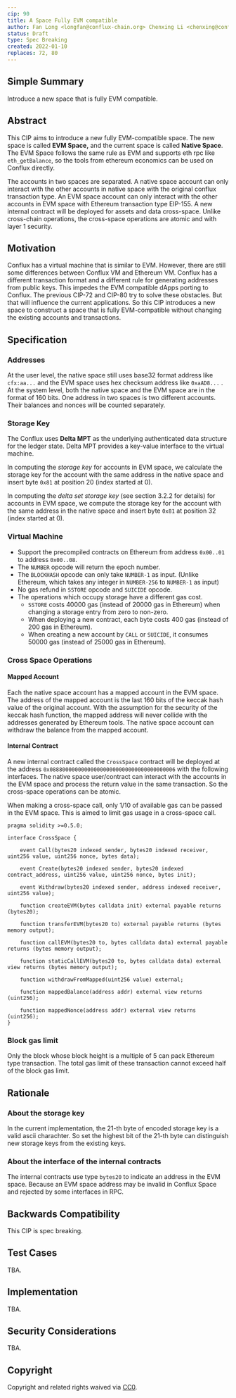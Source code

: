 ```yaml
---
cip: 90
title: A Space Fully EVM compatible
author: Fan Long <longfan@conflux-chain.org> Chenxing Li <chenxing@conflux-chain.org>
status: Draft
type: Spec Breaking
created: 2022-01-10
replaces: 72, 80
---
```



## Simple Summary

Introduce a new space that is fully EVM compatible. 



## Abstract

This CIP aims to introduce a new fully EVM-compatible space. The new space is called **EVM Space,** and the current space is called **Native Space**. The EVM Space follows the same rule as EVM and supports eth rpc like `eth_getBalance`, so the tools from ethereum economics can be used on Conflux directly. 

The accounts in two spaces are separated. A native space account can only interact with the other accounts in native space with the original conflux transaction type. An EVM space account can only interact with the other accounts in EVM space with Ethereum transaction type EIP-155. A new internal contract will be deployed for assets and data cross-space. Unlike cross-chain operations, the cross-space operations are atomic and with layer 1 security. 



## Motivation

Conflux has a virtual machine that is similar to EVM. However, there are still some differences between Conflux VM and Ethereum VM. Conflux has a different transaction format and a different rule for generating addresses from public keys. This impedes the EVM compatible dApps porting to Conflux. The previous CIP-72 and CIP-80 try to solve these obstacles. But that will influence the current applications. So this CIP introduces a new space to construct a space that is fully EVM-compatible without changing the existing accounts and transactions.



## Specification

### Addresses

At the user level, the native space still uses base32 format address like `cfx:aa...` and the EVM space uses hex checksum address like `0xaAD8...` . At the system level, both the native space and the EVM space are in the format of 160 bits. One address in two spaces is two different accounts. Their balances and nonces will be counted separately. 

### Storage Key

The Conflux uses **Delta MPT** as the underlying authenticated data structure for the ledger state. Delta MPT provides a key-value interface to the virtual machine. 

In computing the *storage key* for accounts in EVM space, we calculate the storage key for the account with the same address in the native space and insert byte `0x81` at position 20 (index started at 0). 

In computing the *delta set storage key* (see section 3.2.2 for details) for accounts in EVM space, we compute the storage key for the account with the same address in the native space and insert byte `0x81` at position 32 (index started at 0). 

### Virtual Machine

- Support the precompiled contracts on Ethereum from address  `0x00..01` to address `0x00..08`.
- The `NUMBER` opcode will return the epoch number.
- The `BLOCKHASH` opcode can only take `NUMBER-1` as input. (Unlike Ethereum, which takes any integer in `NUMBER-256` to `NUMBER-1` as input)
- No gas refund in `SSTORE` opcode and `SUICIDE` opcode.
- The operations which occupy storage have a different gas cost.
    - `SSTORE` costs 40000 gas (instead of 20000 gas in Ethereum) when changing a storage entry from zero to non-zero. 
    - When deploying a new contract, each byte costs 400 gas (instead of 200 gas in Ethereum).
    - When creating a new account by `CALL` or `SUICIDE`, it consumes 50000 gas (instead of 25000 gas in Ethereum).


### Cross Space Operations

#### Mapped Account

Each the native space account has a mapped account in the EVM space. The address of the mapped account is the last 160 bits of the keccak hash value of the original account. With the assumption for the security of the keccak hash function, the mapped address will never collide with the addresses generated by Ethereum tools. The native space account can withdraw the balance from the mapped account. 

#### Internal Contract

A new internal contract called the `CrossSpace` contract will be deployed at the address `0x0888000000000000000000000000000000000006` with the following interfaces. The native space user/contract can interact with the accounts in the EVM space and process the return value in the same transaction. So the cross-space operations can be atomic. 

When making a cross-space call, only 1/10 of available gas can be passed in the EVM space. This is aimed to limit gas usage in a cross-space call. 

```solidity
pragma solidity >=0.5.0;

interface CrossSpace {

    event Call(bytes20 indexed sender, bytes20 indexed receiver, uint256 value, uint256 nonce, bytes data);

    event Create(bytes20 indexed sender, bytes20 indexed contract_address, uint256 value, uint256 nonce, bytes init);

    event Withdraw(bytes20 indexed sender, address indexed receiver, uint256 value);

    function createEVM(bytes calldata init) external payable returns (bytes20);

    function transferEVM(bytes20 to) external payable returns (bytes memory output);

    function callEVM(bytes20 to, bytes calldata data) external payable returns (bytes memory output);

    function staticCallEVM(bytes20 to, bytes calldata data) external view returns (bytes memory output);

    function withdrawFromMapped(uint256 value) external;

    function mappedBalance(address addr) external view returns (uint256);

    function mappedNonce(address addr) external view returns (uint256);
}
```

### Block gas limit

Only the block whose block height is a multiple of 5 can pack Ethereum type transaction. The total gas limit of these transaction cannot exceed half of the block gas limit.



## Rationale

<!--The rationale fleshes out the specification by describing what motivated the design and why particular design decisions were made. It should describe alternate designs that were considered and related work, e.g. how the feature is supported in other languages. The rationale may also provide evidence of consensus within the community, and should discuss important objections or concerns raised during discussion.-->

### About the storage key

In the current implementation, the 21-th byte of encoded storage key is a valid ascii charachter. So set the highest bit of the 21-th byte can distinguish new storage keys from the existing keys. 

### About the interface of the internal contracts

The internal contracts use type `bytes20` to indicate an address in the EVM space. Because an EVM space address may be invalid in Conflux Space and rejected by some interfaces in RPC.  

## Backwards Compatibility

<!--All CIPs that introduce backwards incompatibilities must include a section describing these incompatibilities and their severity. The CIP must explain how the author proposes to deal with these incompatibilities. CIP submissions without a sufficient backwards compatibility treatise may be rejected outright.-->

This CIP is spec breaking. 



## Test Cases

<!--Test cases for an implementation are mandatory for CIPs that are affecting consensus changes. Other CIPs can choose to include links to test cases if applicable.-->

TBA.



## Implementation

<!--The implementations must be completed before any CIP is given status "Final", but it need not be completed before the CIP is accepted. While there is merit to the approach of reaching consensus on the specification and rationale before writing code, the principle of "rough consensus and running code" is still useful when it comes to resolving many discussions of API details.-->

TBA.



## Security Considerations

<!--All CIPs must contain a section that discusses the security implications/considerations relevant to the proposed change. Include information that might be important for security discussions, surfaces risks and can be used throughout the life cycle of the proposal. E.g. include security-relevant design decisions, concerns, important discussions, implementation-specific guidance and pitfalls, an outline of threats and risks and how they are being addressed. CIP submissions missing the "Security Considerations" section will be rejected. a CIP cannot proceed to status "Final" without a Security Considerations discussion deemed sufficient by the reviewers.-->

TBA.



## Copyright

Copyright and related rights waived via [CC0](https://creativecommons.org/publicdomain/zero/1.0/).